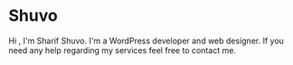 # Shuvo
Hi , I'm Sharif Shuvo. I'm a WordPress developer and web designer. If you need any help regarding my services feel free to contact me.
